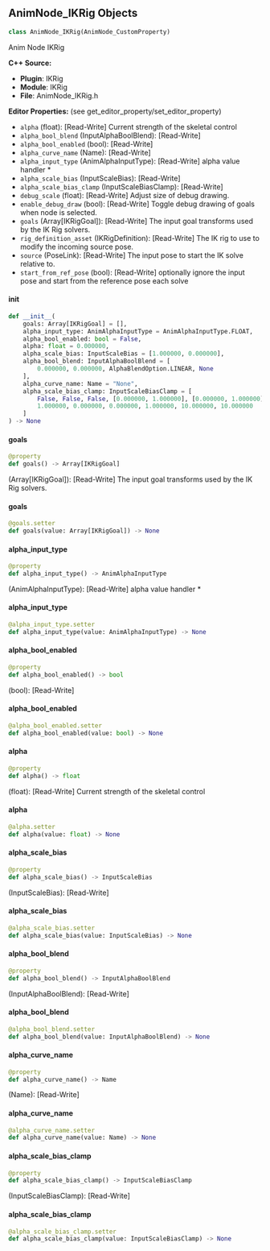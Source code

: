 ## AnimNode_IKRig Objects

```python
class AnimNode_IKRig(AnimNode_CustomProperty)
```

Anim Node IKRig

**C++ Source:**

- **Plugin**: IKRig
- **Module**: IKRig
- **File**: AnimNode_IKRig.h

**Editor Properties:** (see get_editor_property/set_editor_property)

- ``alpha`` (float):  [Read-Write] Current strength of the skeletal control
- ``alpha_bool_blend`` (InputAlphaBoolBlend):  [Read-Write]
- ``alpha_bool_enabled`` (bool):  [Read-Write]
- ``alpha_curve_name`` (Name):  [Read-Write]
- ``alpha_input_type`` (AnimAlphaInputType):  [Read-Write] alpha value handler *
- ``alpha_scale_bias`` (InputScaleBias):  [Read-Write]
- ``alpha_scale_bias_clamp`` (InputScaleBiasClamp):  [Read-Write]
- ``debug_scale`` (float):  [Read-Write] Adjust size of debug drawing.
- ``enable_debug_draw`` (bool):  [Read-Write] Toggle debug drawing of goals when node is selected.
- ``goals`` (Array[IKRigGoal]):  [Read-Write] The input goal transforms used by the IK Rig solvers.
- ``rig_definition_asset`` (IKRigDefinition):  [Read-Write] The IK rig to use to modify the incoming source pose.
- ``source`` (PoseLink):  [Read-Write] The input pose to start the IK solve relative to.
- ``start_from_ref_pose`` (bool):  [Read-Write] optionally ignore the input pose and start from the reference pose each solve

<a id="unreal.AnimNode_IKRig.__init__"></a>

#### __init__

```python
def __init__(
    goals: Array[IKRigGoal] = [],
    alpha_input_type: AnimAlphaInputType = AnimAlphaInputType.FLOAT,
    alpha_bool_enabled: bool = False,
    alpha: float = 0.000000,
    alpha_scale_bias: InputScaleBias = [1.000000, 0.000000],
    alpha_bool_blend: InputAlphaBoolBlend = [
        0.000000, 0.000000, AlphaBlendOption.LINEAR, None
    ],
    alpha_curve_name: Name = "None",
    alpha_scale_bias_clamp: InputScaleBiasClamp = [
        False, False, False, [0.000000, 1.000000], [0.000000, 1.000000],
        1.000000, 0.000000, 0.000000, 1.000000, 10.000000, 10.000000
    ]
) -> None
```

<a id="unreal.AnimNode_IKRig.goals"></a>

#### goals

```python
@property
def goals() -> Array[IKRigGoal]
```

(Array[IKRigGoal]):  [Read-Write] The input goal transforms used by the IK Rig solvers.

<a id="unreal.AnimNode_IKRig.goals"></a>

#### goals

```python
@goals.setter
def goals(value: Array[IKRigGoal]) -> None
```

<a id="unreal.AnimNode_IKRig.alpha_input_type"></a>

#### alpha_input_type

```python
@property
def alpha_input_type() -> AnimAlphaInputType
```

(AnimAlphaInputType):  [Read-Write] alpha value handler *

<a id="unreal.AnimNode_IKRig.alpha_input_type"></a>

#### alpha_input_type

```python
@alpha_input_type.setter
def alpha_input_type(value: AnimAlphaInputType) -> None
```

<a id="unreal.AnimNode_IKRig.alpha_bool_enabled"></a>

#### alpha_bool_enabled

```python
@property
def alpha_bool_enabled() -> bool
```

(bool):  [Read-Write]

<a id="unreal.AnimNode_IKRig.alpha_bool_enabled"></a>

#### alpha_bool_enabled

```python
@alpha_bool_enabled.setter
def alpha_bool_enabled(value: bool) -> None
```

<a id="unreal.AnimNode_IKRig.alpha"></a>

#### alpha

```python
@property
def alpha() -> float
```

(float):  [Read-Write] Current strength of the skeletal control

<a id="unreal.AnimNode_IKRig.alpha"></a>

#### alpha

```python
@alpha.setter
def alpha(value: float) -> None
```

<a id="unreal.AnimNode_IKRig.alpha_scale_bias"></a>

#### alpha_scale_bias

```python
@property
def alpha_scale_bias() -> InputScaleBias
```

(InputScaleBias):  [Read-Write]

<a id="unreal.AnimNode_IKRig.alpha_scale_bias"></a>

#### alpha_scale_bias

```python
@alpha_scale_bias.setter
def alpha_scale_bias(value: InputScaleBias) -> None
```

<a id="unreal.AnimNode_IKRig.alpha_bool_blend"></a>

#### alpha_bool_blend

```python
@property
def alpha_bool_blend() -> InputAlphaBoolBlend
```

(InputAlphaBoolBlend):  [Read-Write]

<a id="unreal.AnimNode_IKRig.alpha_bool_blend"></a>

#### alpha_bool_blend

```python
@alpha_bool_blend.setter
def alpha_bool_blend(value: InputAlphaBoolBlend) -> None
```

<a id="unreal.AnimNode_IKRig.alpha_curve_name"></a>

#### alpha_curve_name

```python
@property
def alpha_curve_name() -> Name
```

(Name):  [Read-Write]

<a id="unreal.AnimNode_IKRig.alpha_curve_name"></a>

#### alpha_curve_name

```python
@alpha_curve_name.setter
def alpha_curve_name(value: Name) -> None
```

<a id="unreal.AnimNode_IKRig.alpha_scale_bias_clamp"></a>

#### alpha_scale_bias_clamp

```python
@property
def alpha_scale_bias_clamp() -> InputScaleBiasClamp
```

(InputScaleBiasClamp):  [Read-Write]

<a id="unreal.AnimNode_IKRig.alpha_scale_bias_clamp"></a>

#### alpha_scale_bias_clamp

```python
@alpha_scale_bias_clamp.setter
def alpha_scale_bias_clamp(value: InputScaleBiasClamp) -> None
```

<a id="unreal.IKRigGoal"></a>